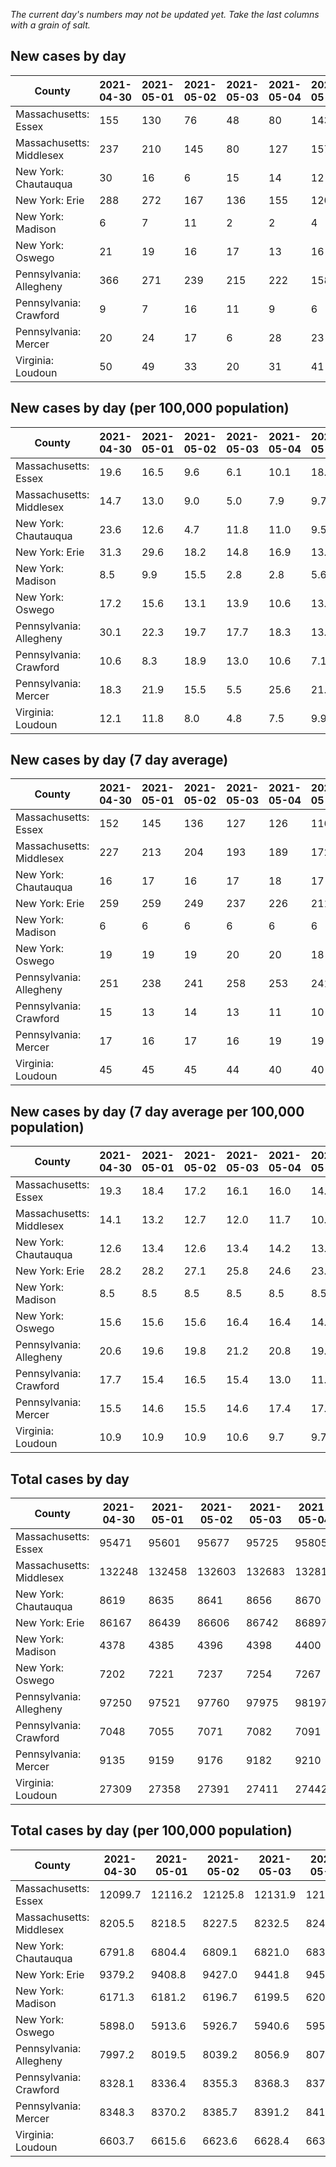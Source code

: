 _The current day's numbers may not be updated yet. Take the last columns with a grain of salt._
## New cases by day

| County | 2021-04-30 | 2021-05-01 | 2021-05-02 | 2021-05-03 | 2021-05-04 | 2021-05-05 | 2021-05-06 |
| --- | --- | --- | --- | --- | --- | --- | --- |
| Massachusetts: Essex | 155 | 130 | 76 | 48 | 80 | 143 |  |
| Massachusetts: Middlesex | 237 | 210 | 145 | 80 | 127 | 157 |  |
| New York: Chautauqua | 30 | 16 | 6 | 15 | 14 | 12 |  |
| New York: Erie | 288 | 272 | 167 | 136 | 155 | 120 |  |
| New York: Madison | 6 | 7 | 11 | 2 | 2 | 4 |  |
| New York: Oswego | 21 | 19 | 16 | 17 | 13 | 16 |  |
| Pennsylvania: Allegheny | 366 | 271 | 239 | 215 | 222 | 158 |  |
| Pennsylvania: Crawford | 9 | 7 | 16 | 11 | 9 | 6 |  |
| Pennsylvania: Mercer | 20 | 24 | 17 | 6 | 28 | 23 |  |
| Virginia: Loudoun | 50 | 49 | 33 | 20 | 31 | 41 |  |

## New cases by day (per 100,000 population)

| County | 2021-04-30 | 2021-05-01 | 2021-05-02 | 2021-05-03 | 2021-05-04 | 2021-05-05 | 2021-05-06 |
| --- | --- | --- | --- | --- | --- | --- | --- |
| Massachusetts: Essex | 19.6 | 16.5 | 9.6 | 6.1 | 10.1 | 18.1 |  |
| Massachusetts: Middlesex | 14.7 | 13.0 | 9.0 | 5.0 | 7.9 | 9.7 |  |
| New York: Chautauqua | 23.6 | 12.6 | 4.7 | 11.8 | 11.0 | 9.5 |  |
| New York: Erie | 31.3 | 29.6 | 18.2 | 14.8 | 16.9 | 13.1 |  |
| New York: Madison | 8.5 | 9.9 | 15.5 | 2.8 | 2.8 | 5.6 |  |
| New York: Oswego | 17.2 | 15.6 | 13.1 | 13.9 | 10.6 | 13.1 |  |
| Pennsylvania: Allegheny | 30.1 | 22.3 | 19.7 | 17.7 | 18.3 | 13.0 |  |
| Pennsylvania: Crawford | 10.6 | 8.3 | 18.9 | 13.0 | 10.6 | 7.1 |  |
| Pennsylvania: Mercer | 18.3 | 21.9 | 15.5 | 5.5 | 25.6 | 21.0 |  |
| Virginia: Loudoun | 12.1 | 11.8 | 8.0 | 4.8 | 7.5 | 9.9 |  |

## New cases by day (7 day average)

| County | 2021-04-30 | 2021-05-01 | 2021-05-02 | 2021-05-03 | 2021-05-04 | 2021-05-05 | 2021-05-06 |
| --- | --- | --- | --- | --- | --- | --- | --- |
| Massachusetts: Essex | 152 | 145 | 136 | 127 | 126 | 116 |  |
| Massachusetts: Middlesex | 227 | 213 | 204 | 193 | 189 | 172 |  |
| New York: Chautauqua | 16 | 17 | 16 | 17 | 18 | 17 |  |
| New York: Erie | 259 | 259 | 249 | 237 | 226 | 211 |  |
| New York: Madison | 6 | 6 | 6 | 6 | 6 | 6 |  |
| New York: Oswego | 19 | 19 | 19 | 20 | 20 | 18 |  |
| Pennsylvania: Allegheny | 251 | 238 | 241 | 258 | 253 | 241 |  |
| Pennsylvania: Crawford | 15 | 13 | 14 | 13 | 11 | 10 |  |
| Pennsylvania: Mercer | 17 | 16 | 17 | 16 | 19 | 19 |  |
| Virginia: Loudoun | 45 | 45 | 45 | 44 | 40 | 40 |  |

## New cases by day (7 day average per 100,000 population)

| County | 2021-04-30 | 2021-05-01 | 2021-05-02 | 2021-05-03 | 2021-05-04 | 2021-05-05 | 2021-05-06 |
| --- | --- | --- | --- | --- | --- | --- | --- |
| Massachusetts: Essex | 19.3 | 18.4 | 17.2 | 16.1 | 16.0 | 14.7 |  |
| Massachusetts: Middlesex | 14.1 | 13.2 | 12.7 | 12.0 | 11.7 | 10.7 |  |
| New York: Chautauqua | 12.6 | 13.4 | 12.6 | 13.4 | 14.2 | 13.4 |  |
| New York: Erie | 28.2 | 28.2 | 27.1 | 25.8 | 24.6 | 23.0 |  |
| New York: Madison | 8.5 | 8.5 | 8.5 | 8.5 | 8.5 | 8.5 |  |
| New York: Oswego | 15.6 | 15.6 | 15.6 | 16.4 | 16.4 | 14.7 |  |
| Pennsylvania: Allegheny | 20.6 | 19.6 | 19.8 | 21.2 | 20.8 | 19.8 |  |
| Pennsylvania: Crawford | 17.7 | 15.4 | 16.5 | 15.4 | 13.0 | 11.8 |  |
| Pennsylvania: Mercer | 15.5 | 14.6 | 15.5 | 14.6 | 17.4 | 17.4 |  |
| Virginia: Loudoun | 10.9 | 10.9 | 10.9 | 10.6 | 9.7 | 9.7 |  |

## Total cases by day

| County | 2021-04-30 | 2021-05-01 | 2021-05-02 | 2021-05-03 | 2021-05-04 | 2021-05-05 | 2021-05-06 |
| --- | --- | --- | --- | --- | --- | --- | --- |
| Massachusetts: Essex | 95471 | 95601 | 95677 | 95725 | 95805 | 95948 |  |
| Massachusetts: Middlesex | 132248 | 132458 | 132603 | 132683 | 132810 | 132967 |  |
| New York: Chautauqua | 8619 | 8635 | 8641 | 8656 | 8670 | 8682 |  |
| New York: Erie | 86167 | 86439 | 86606 | 86742 | 86897 | 87017 |  |
| New York: Madison | 4378 | 4385 | 4396 | 4398 | 4400 | 4404 |  |
| New York: Oswego | 7202 | 7221 | 7237 | 7254 | 7267 | 7283 |  |
| Pennsylvania: Allegheny | 97250 | 97521 | 97760 | 97975 | 98197 | 98355 |  |
| Pennsylvania: Crawford | 7048 | 7055 | 7071 | 7082 | 7091 | 7097 |  |
| Pennsylvania: Mercer | 9135 | 9159 | 9176 | 9182 | 9210 | 9233 |  |
| Virginia: Loudoun | 27309 | 27358 | 27391 | 27411 | 27442 | 27483 |  |

## Total cases by day (per 100,000 population)

| County | 2021-04-30 | 2021-05-01 | 2021-05-02 | 2021-05-03 | 2021-05-04 | 2021-05-05 | 2021-05-06 |
| --- | --- | --- | --- | --- | --- | --- | --- |
| Massachusetts: Essex | 12099.7 | 12116.2 | 12125.8 | 12131.9 | 12142.1 | 12160.2 |  |
| Massachusetts: Middlesex | 8205.5 | 8218.5 | 8227.5 | 8232.5 | 8240.4 | 8250.1 |  |
| New York: Chautauqua | 6791.8 | 6804.4 | 6809.1 | 6821.0 | 6832.0 | 6841.4 |  |
| New York: Erie | 9379.2 | 9408.8 | 9427.0 | 9441.8 | 9458.7 | 9471.7 |  |
| New York: Madison | 6171.3 | 6181.2 | 6196.7 | 6199.5 | 6202.3 | 6208.0 |  |
| New York: Oswego | 5898.0 | 5913.6 | 5926.7 | 5940.6 | 5951.2 | 5964.3 |  |
| Pennsylvania: Allegheny | 7997.2 | 8019.5 | 8039.2 | 8056.9 | 8075.1 | 8088.1 |  |
| Pennsylvania: Crawford | 8328.1 | 8336.4 | 8355.3 | 8368.3 | 8378.9 | 8386.0 |  |
| Pennsylvania: Mercer | 8348.3 | 8370.2 | 8385.7 | 8391.2 | 8416.8 | 8437.8 |  |
| Virginia: Loudoun | 6603.7 | 6615.6 | 6623.6 | 6628.4 | 6635.9 | 6645.8 |  |
